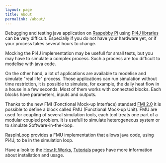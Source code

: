 ```yaml
---
layout: page
title: About
permalink: /about/
---
```


Debugging and testing java application on [Raspebby Pi](http://www.raspberrypi.org/) using [Pi4J libraries](http://pi4j.com/index.html) can be very difficult. Especially if you do not have your hardware yet, or if your process takes several hours to change.

Mocking the Pi4J implementation may be usefull for small tests, but you may have to simulate a complex process. Such a process are too difficult to modelise with java code.

On the other hand, a lot of applications are available to modelise and simulate "real life" process. Those applications can run simulation without time restriction, it is possible to simulate, for example, the daily heat flow in a house in a few seconds. Most of them works with connected blocks. Each blocks have parameters, inputs and outputs.

Thanks to the new FMI (Fonctional Mock-up Interface) standard [FMI 2.0](https://www.fmi-standard.org/) it is possible to define a block called FMU (Functional Mock-up Unit). FMU are used for coupling of several simulation tools, each tool treats one part of a modular coupled problem. It is usefull to simulate heterogeneous system or to simulate Software-in-the-loop.

RaspInLoop provides a FMU implementation that allows java code, using Pi4J, to be in the simulation loop.

Have a look to the [How It Works](/howitworks/), [Tutorials](/tutorial/) pages have more information about installation and usage.
